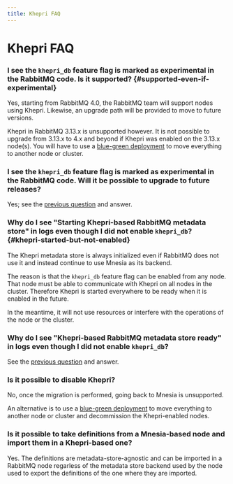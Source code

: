 ```yaml
---
title: Khepri FAQ
---
```


# Khepri FAQ

### I see the `khepri_db` feature flag is marked as experimental in the RabbitMQ code. Is it supported? {#supported-even-if-experimental}

Yes, starting from RabbitMQ 4.0, the RabbitMQ team will support nodes using
Khepri. Likewise, an upgrade path will be provided to move to future versions.

Khepri in RabbitMQ 3.13.x is unsupported however. It is not possible to
upgrade from 3.13.x to 4.x and beyond if Khepri was enabled on the 3.13.x
node(s). You will have to use a [blue-green deployment](../blue-green-upgrade)
to move everything to another node or cluster.

### I see the `khepri_db` feature flag is marked as experimental in the RabbitMQ code. Will it be possible to upgrade to future releases?

Yes; see the [previous question](#supported-even-if-experimental) and answer.

### Why do I see "Starting Khepri-based RabbitMQ metadata store" in logs even though I did not enable `khepri_db`? {#khepri-started-but-not-enabled}

The Khepri metadata store is always initialized even if RabbitMQ does not use
it and instead continue to use Mnesia as its backend.

The reason is that the `khepri_db` feature flag can be enabled from any node.
That node must be able to communicate with Khepri on all nodes in the cluster.
Therefore Khepri is started everywhere to be ready when it is enabled in the
future.

In the meantime, it will not use resources or interfere with the operations of
the node or the cluster.

### Why do I see "Khepri-based RabbitMQ metadata store ready" in logs even though I did not enable `khepri_db`?

See the [previous question](#khepri-started-but-not-enabled) and answer.

### Is it possible to disable Khepri?

No, once the migration is performed, going back to Mnesia is unsupported.

An alternative is to use a [blue-green deployment](../blue-green-upgrade) to
move everything to another node or cluster and decommission the Khepri-enabled
nodes.

### Is it possible to take definitions from a Mnesia-based node and import them in a Khepri-based one?

Yes. The definitions are metadata-store-agnostic and can be imported in a
RabbitMQ node regarless of the metadata store backend used by the node used to
export the definitions of the one where they are imported.
